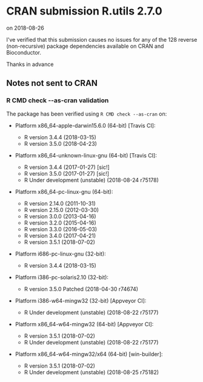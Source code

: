 # CRAN submission R.utils 2.7.0
on 2018-08-26

I've verified that this submission causes no issues for any of
the 128 reverse (non-recursive) package dependencies available
on CRAN and Bioconductor.

Thanks in advance


## Notes not sent to CRAN

### R CMD check --as-cran validation

The package has been verified using `R CMD check --as-cran` on:

* Platform x86_64-apple-darwin15.6.0 (64-bit) [Travis CI]:
  - R version 3.4.4 (2018-03-15)
  - R version 3.5.0 (2018-04-23)

* Platform x86_64-unknown-linux-gnu (64-bit) [Travis CI]:
  - R version 3.4.4 (2017-01-27) [sic!]
  - R version 3.5.0 (2017-01-27) [sic!]
  - R Under development (unstable) (2018-08-24 r75178)

* Platform x86_64-pc-linux-gnu (64-bit):
  - R version 2.14.0 (2011-10-31)
  - R version 2.15.0 (2012-03-30)
  - R version 3.0.0 (2013-04-16)
  - R version 3.2.0 (2015-04-16)
  - R version 3.3.0 (2016-05-03)
  - R version 3.4.0 (2017-04-21)
  - R version 3.5.1 (2018-07-02)

* Platform i686-pc-linux-gnu (32-bit):
  - R version 3.4.4 (2018-03-15)

* Platform i386-pc-solaris2.10 (32-bit):
  -  R version 3.5.0 Patched (2018-04-30 r74674)

* Platform i386-w64-mingw32 (32-bit) [Appveyor CI]:
  - R Under development (unstable) (2018-08-22 r75177)

* Platform x86_64-w64-mingw32 (64-bit) [Appveyor CI]:
  - R version 3.5.1 (2018-07-02)
  - R Under development (unstable) (2018-08-22 r75177)

* Platform x86_64-w64-mingw32/x64 (64-bit) [win-builder]:
  - R version 3.5.1 (2018-07-02)
  - R Under development (unstable) (2018-08-25 r75182)
